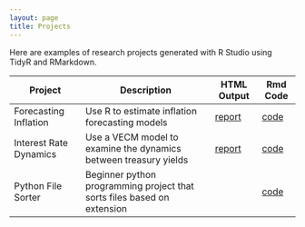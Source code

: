 ```yaml
---
layout: page
title: Projects
---
```


Here are examples of research projects generated with R Studio using TidyR and RMarkdown.

Project | Description | HTML Output | Rmd Code
--- | --- | --- | ---
Forecasting Inflation | Use R to estimate inflation forecasting models | [report](https://scannon2k.github.io/inflation-forecasting/) | [code](https://github.com/scannon2k/inflation-forecasting)
Interest Rate Dynamics | Use a VECM model to examine the dynamics between treasury yields | [report](https://scannon2k.github.io/interest-rate-vecm/) | [code](https://github.com/scannon2k/interest-rate-vecm)
Python File Sorter | Beginner python programming project that sorts files based on extension | | [code](https://github.com/scannon2k/python-sorter)
